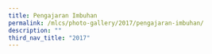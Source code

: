 ```yaml
---
title: Pengajaran Imbuhan
permalink: /mlcs/photo-gallery/2017/pengajaran-imbuhan/
description: ""
third_nav_title: "2017"
---
```

